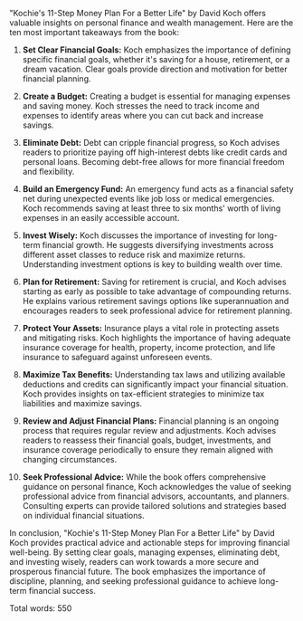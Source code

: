 "Kochie's 11-Step Money Plan For a Better Life" by David Koch offers valuable insights on personal finance and wealth management. Here are the ten most important takeaways from the book:

1. **Set Clear Financial Goals:** Koch emphasizes the importance of defining specific financial goals, whether it's saving for a house, retirement, or a dream vacation. Clear goals provide direction and motivation for better financial planning.

2. **Create a Budget:** Creating a budget is essential for managing expenses and saving money. Koch stresses the need to track income and expenses to identify areas where you can cut back and increase savings.

3. **Eliminate Debt:** Debt can cripple financial progress, so Koch advises readers to prioritize paying off high-interest debts like credit cards and personal loans. Becoming debt-free allows for more financial freedom and flexibility.

4. **Build an Emergency Fund:** An emergency fund acts as a financial safety net during unexpected events like job loss or medical emergencies. Koch recommends saving at least three to six months' worth of living expenses in an easily accessible account.

5. **Invest Wisely:** Koch discusses the importance of investing for long-term financial growth. He suggests diversifying investments across different asset classes to reduce risk and maximize returns. Understanding investment options is key to building wealth over time.

6. **Plan for Retirement:** Saving for retirement is crucial, and Koch advises starting as early as possible to take advantage of compounding returns. He explains various retirement savings options like superannuation and encourages readers to seek professional advice for retirement planning.

7. **Protect Your Assets:** Insurance plays a vital role in protecting assets and mitigating risks. Koch highlights the importance of having adequate insurance coverage for health, property, income protection, and life insurance to safeguard against unforeseen events.

8. **Maximize Tax Benefits:** Understanding tax laws and utilizing available deductions and credits can significantly impact your financial situation. Koch provides insights on tax-efficient strategies to minimize tax liabilities and maximize savings.

9. **Review and Adjust Financial Plans:** Financial planning is an ongoing process that requires regular review and adjustments. Koch advises readers to reassess their financial goals, budget, investments, and insurance coverage periodically to ensure they remain aligned with changing circumstances.

10. **Seek Professional Advice:** While the book offers comprehensive guidance on personal finance, Koch acknowledges the value of seeking professional advice from financial advisors, accountants, and planners. Consulting experts can provide tailored solutions and strategies based on individual financial situations.

In conclusion, "Kochie's 11-Step Money Plan For a Better Life" by David Koch provides practical advice and actionable steps for improving financial well-being. By setting clear goals, managing expenses, eliminating debt, and investing wisely, readers can work towards a more secure and prosperous financial future. The book emphasizes the importance of discipline, planning, and seeking professional guidance to achieve long-term financial success.

Total words: 550